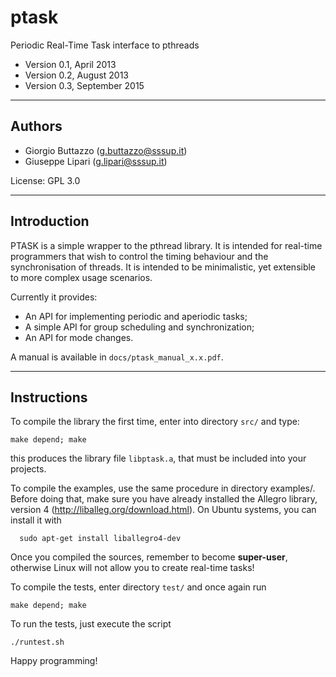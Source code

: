 # ptask

Periodic Real-Time Task interface to pthreads

* Version 0.1, April 2013
* Version 0.2, August 2013
* Version 0.3, September 2015

----
## Authors

* Giorgio Buttazzo (g.buttazzo@sssup.it)
* Giuseppe Lipari  (g.lipari@sssup.it)

License: GPL 3.0

----
## Introduction

PTASK is a simple wrapper to the pthread library. It is intended for
real-time programmers that wish to control the timing behaviour and
the synchronisation of threads. It is intended to be minimalistic, yet
extensible to more complex usage scenarios.

Currently it provides:

- An API for implementing periodic and aperiodic tasks;
- A simple API for group scheduling and synchronization;
- An API for mode changes. 

A manual is available in `docs/ptask_manual_x.x.pdf`.

----
## Instructions

To compile the library the first time, enter into directory `src/` and type:

```
make depend; make
```

this produces the library file `libptask.a`, that must be included into your
projects.

To compile the examples, use the same procedure in directory
examples/.  Before doing that, make sure you have already installed
the Allegro library, version 4 (http://liballeg.org/download.html). On
Ubuntu systems, you can install it with

```
  sudo apt-get install liballegro4-dev
```

Once you compiled the sources, remember to become **super-user**,
otherwise Linux will not allow you to create real-time tasks!

To compile the tests, enter directory `test/` and once again run 

```
make depend; make
```

To run the tests, just execute the script

```
./runtest.sh
```

Happy programming!
